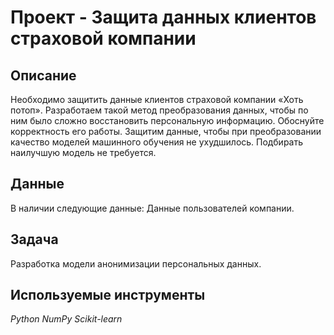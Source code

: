 # Проект - Защита данных клиентов страховой компании

## Описание

Необходимо защитить данные клиентов страховой компании «Хоть потоп». Разработаем такой метод преобразования данных, чтобы по ним было сложно восстановить персональную информацию. Обоснуйте корректность его работы. Защитим данные, чтобы при преобразовании качество моделей машинного обучения не ухудшилось. Подбирать наилучшую модель не требуется.


## Данные

В наличии следующие данные:
Данные пользователей компании.


## Задача

Разработка модели анонимизации персональных данных.

## Используемые инструменты
*Python NumPy Scikit-learn*

